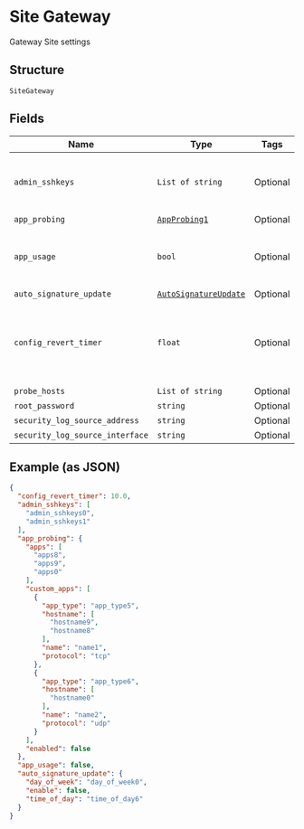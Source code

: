 
# Site Gateway

Gateway Site settings

## Structure

`SiteGateway`

## Fields

| Name | Type | Tags | Description |
|  --- | --- | --- | --- |
| `admin_sshkeys` | `List of string` | Optional | for SSR only, as direct root access is not allowed |
| `app_probing` | [`AppProbing1`](../../doc/models/app-probing-1.md) | Optional | - |
| `app_usage` | `bool` | Optional | consumes uplink bandwidth, requires WA license |
| `auto_signature_update` | [`AutoSignatureUpdate`](../../doc/models/auto-signature-update.md) | Optional | - |
| `config_revert_timer` | `float` | Optional | he rollback timer for commit confirmed<br>**Default**: `10`<br>**Constraints**: `>= 1`, `<= 30` |
| `probe_hosts` | `List of string` | Optional | - |
| `root_password` | `string` | Optional | for SRX only |
| `security_log_source_address` | `string` | Optional | - |
| `security_log_source_interface` | `string` | Optional | - |

## Example (as JSON)

```json
{
  "config_revert_timer": 10.0,
  "admin_sshkeys": [
    "admin_sshkeys0",
    "admin_sshkeys1"
  ],
  "app_probing": {
    "apps": [
      "apps8",
      "apps9",
      "apps0"
    ],
    "custom_apps": [
      {
        "app_type": "app_type5",
        "hostname": [
          "hostname9",
          "hostname8"
        ],
        "name": "name1",
        "protocol": "tcp"
      },
      {
        "app_type": "app_type6",
        "hostname": [
          "hostname0"
        ],
        "name": "name2",
        "protocol": "udp"
      }
    ],
    "enabled": false
  },
  "app_usage": false,
  "auto_signature_update": {
    "day_of_week": "day_of_week0",
    "enable": false,
    "time_of_day": "time_of_day6"
  }
}
```

